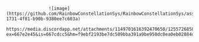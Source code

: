                     ![image](https://github.com/RainbowConstellationSys/RainbowConstellationSys/assets/167433379/1b3ff81c-1731-4f81-b90b-9380ee7c603a)
                                                       https://media.discordapp.net/attachments/1149701616392470650/1255726858457186424/nahidaaa.png?ex=667e2e45&is=667cdcc5&hm=f9ebf2193be7dc509bba391a9be950dc0ea0eb02884d4180069abdfee7a5993c&=&format=webp&quality=lossless&width=618&height=348
